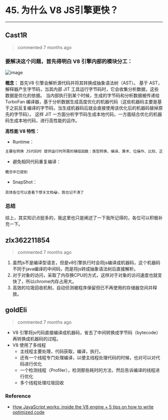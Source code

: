 
 # 45. 为什么 V8 JS引擎更快？ 
  
 ***
## Cast1R 
 > commented 7 months ago 

### 要解决这个问题，首先得明白 V8 引擎内部的模块分工：
![image](https://user-images.githubusercontent.com/43943810/65486169-59a71300-ded6-11e9-83ee-c1352fc46ff1.png)

**概念：**
首先V8 引擎会解析源代码并将其转换成抽象语法树（AST）。
基于 AST，解释器产生字节码，当其内部 JIT 工具运行字节码时，它会收集分析数据，这些数据是优化的依据。
当内部执行到某个时候，生成的字节码和分析数据被传递给 TurboFan 编译器，基于分析数据生成高度优化的机器代码（这些机器码主要是基于之前反复编译的字节码，当生成机器码后就会直接使用该优化后的机器码替掉原先的字节码）。
这样 JIT 一方面分析字节码生成本地代码，一方面结合优化的机器码生成本地代码，进行高性能的运作。

**高性能 V8 特性：**
- Runtime：

```javascript
主要在转换 JS代码时 提供运行时所需的辅组函数：类型转换、编译、算术、位操作、比较、正则表达式等

```
- 避免相同代码重复编译：

```
概念中已提到

```
- SnapShot：

```
具体各位可以查看下想关文档😂，我也记不清了

```
### 总结
综上，其实知识点挺多的，我这里也只是阐述了一下我所记得的，各位可以积极补充一下。

## zlx362211854 
 > commented 7 months ago 

1. 虽然js不是编译型语言，但是v8引擎执行时会将js编译成机器码，这个机器码不同于java编译的中间码，而是将js转成抽象语法树后直接解析。
2. 对于对象的访问，采取了内存换CPU的方式，这样对于对象的访问速度也就变快了，所以chrome内存占用大。
3. 高效的垃圾回收机制，自动侦测被程序保留但已不再使用的存储器空间并释放。
## goldEli 
 > commented 7 months ago 

* V8 引擎将js代码直接编译成机器码，省去了中间转换成字节码（bytecode）再转换成机器码的过程。
* V8 使用了多线程
    * 主线程主要处理，代码获取，编译，执行。
    * 还有一个线程专门处理编译，以便主线程处理代码的时候，也对可以对代码进行优化
    * 一个检测线程（Profiler），检测那些耗时的方法，然后告诉编译的线程进行优化
    * 多个线程处理垃圾回收

### Reference

* [How JavaScript works: inside the V8 engine + 5 tips on how to write optimized code](https://blog.sessionstack.com/how-javascript-works-inside-the-v8-engine-5-tips-on-how-to-write-optimized-code-ac089e62b12e)